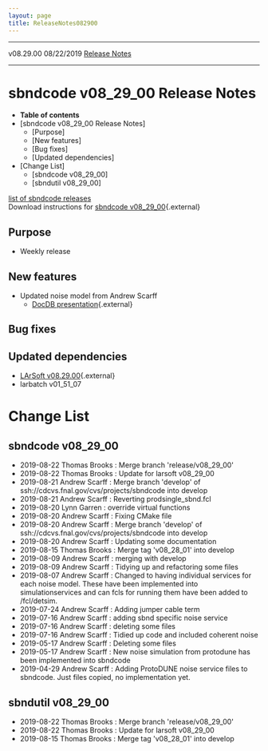 ```yaml
---
layout: page
title: ReleaseNotes082900
---
```


  ----------- ------------ -- -- ------------------------------------------------------
  v08.29.00   08/22/2019         [Release Notes](ReleaseNotes082900.html)
  ----------- ------------ -- -- ------------------------------------------------------



sbndcode v08\_29\_00 Release Notes
======================================================================================

-   **Table of contents**
-   [sbndcode v08\_29\_00 Release
    Notes]
    -   [Purpose]
    -   [New features]
    -   [Bug fixes]
    -   [Updated dependencies]
-   [Change List]
    -   [sbndcode v08\_29\_00]
    -   [sbndutil v08\_29\_00]

[list of sbndcode
releases](List_of_SBND_code_releases.html)\
Download instructions for [sbndcode
v08\_29\_00](http://scisoft.fnal.gov/scisoft/bundles/sbnd/v08_29_00/sbndcode-v08_29_00.html){.external}



Purpose
----------------------------------

-   Weekly release



New features
--------------------------------------------

-   Updated noise model from Andrew Scarff
    -   [DocDB
        presentation](https://sbn-docdb.fnal.gov/cgi-bin/private/ShowDocument?docid=14109){.external}



Bug fixes
--------------------------------------



Updated dependencies
------------------------------------------------------------

-   [LArSoft
    v08.29.00](https://cdcvs.fnal.gov/redmine/projects/larsoft/wiki/ReleaseNotes082900){.external}
-   larbatch v01\_51\_07



Change List
==========================================



sbndcode v08\_29\_00
----------------------------------------------------------

-   2019-08-22 Thomas Brooks : Merge branch \'release/v08\_29\_00\'
-   2019-08-22 Thomas Brooks : Update for larsoft v08\_29\_00
-   2019-08-21 Andrew Scarff : Merge branch \'develop\' of
    ssh://cdcvs.fnal.gov/cvs/projects/sbndcode into develop
-   2019-08-21 Andrew Scarff : Reverting prodsingle\_sbnd.fcl
-   2019-08-20 Lynn Garren : override virtual functions
-   2019-08-20 Andrew Scarff : Fixing CMake file
-   2019-08-20 Andrew Scarff : Merge branch \'develop\' of
    ssh://cdcvs.fnal.gov/cvs/projects/sbndcode into develop
-   2019-08-20 Andrew Scarff : Updating some documentation
-   2019-08-15 Thomas Brooks : Merge tag \'v08\_28\_01\' into develop
-   2019-08-09 Andrew Scarff : merging with develop
-   2019-08-09 Andrew Scarff : Tidying up and refactoring some files
-   2019-08-07 Andrew Scarff : Changed to having individual services for
    each noise model. These have been implemented into
    simulationservices and can fcls for running them have been added to
    /fcl/detsim.
-   2019-07-24 Andrew Scarff : Adding jumper cable term
-   2019-07-16 Andrew Scarff : adding sbnd specific noise service
-   2019-07-16 Andrew Scarff : deleting some files
-   2019-07-16 Andrew Scarff : Tidied up code and included coherent
    noise
-   2019-05-17 Andrew Scarff : Deleting some files
-   2019-05-17 Andrew Scarff : New noise simulation from protodune has
    been implemented into sbndcode
-   2019-04-29 Andrew Scarff : Adding ProtoDUNE noise service files to
    sbndcode. Just files copied, no implementation yet.



sbndutil v08\_29\_00
----------------------------------------------------------

-   2019-08-22 Thomas Brooks : Merge branch \'release/v08\_29\_00\'
-   2019-08-22 Thomas Brooks : Update for larsoft v08\_29\_00
-   2019-08-15 Thomas Brooks : Merge tag \'v08\_28\_01\' into develop
